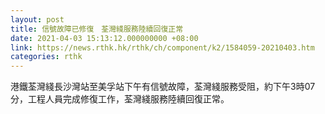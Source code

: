 ```yaml
---
layout: post
title: 信號故障已修復　荃灣綫服務陸續回復正常
date: 2021-04-03 15:13:12.000000000 +08:00
link: https://news.rthk.hk/rthk/ch/component/k2/1584059-20210403.htm
categories: rthk
---
```


港鐵荃灣綫長沙灣站至美孚站下午有信號故障，荃灣綫服務受阻，約下午3時07分，工程人員完成修復工作，荃灣綫服務陸續回復正常。

